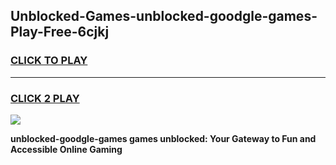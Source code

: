 
## Unblocked-Games-unblocked-goodgle-games-Play-Free-6cjkj
<h3>
<a href="https://premium76.site?title=unblocked-goodgle-games&ref=17A">CLICK TO PLAY</a></h3>
<hr>

<h3>
<a href="https://premium76.site?title=unblocked-goodgle-games&ref=17A">CLICK 2 PLAY</a>
  
</h3>

<a href="https://premium76.site?title=unblocked-goodgle-games&ref=17A"><img src="https://clearcache.store/games.png"></a>


**unblocked-goodgle-games games unblocked: Your Gateway to Fun and Accessible Online Gaming**
